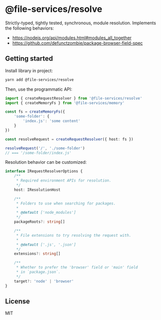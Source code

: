 # @file-services/resolve

Strictly-typed, tightly tested, synchronous, module resolution.
Implements the following behaviors:
- https://nodejs.org/api/modules.html#modules_all_together
- https://github.com/defunctzombie/package-browser-field-spec


## Getting started

Install library in project:
```sh
yarn add @file-services/resolve
```

Then, use the programmatic API:
```ts
import { createRequestResolver } from '@file-services/resolve'
import { createMemoryFs } from '@file-services/memory'

const fs = createMemoryFs({
    'some-folder': {
        'index.js': 'some content'
    }
})

const resolveRequest = createRequestResolver({ host: fs })

resolveRequest('/', './some-folder')
// === '/some-folder/index.js'
```

Resolution behavior can be customized:

```ts
interface IRequestResolverOptions {
    /**
     * Required environment APIs for resolution.
     */
    host: IResolutionHost

    /**
     * Folders to use when searching for packages.
     *
     * @default ['node_modules']
     */
    packageRoots?: string[]

    /**
     * File extensions to try resolving the request with.
     *
     * @default ['.js', '.json']
     */
    extensions?: string[]

    /**
     * Whether to prefer the 'browser' field or 'main' field
     * in `package.json`.
     */
    target?: 'node' | 'browser'
}
```

## License

MIT
